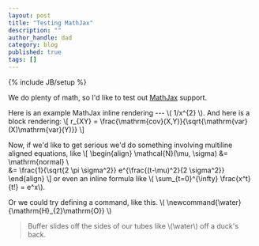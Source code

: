 ```yaml
---
layout: post
title: "Testing MathJax"
description: ""
author_handle: dad
category: blog
published: true
tags: []
---
```

{% include JB/setup %}

We do plenty of math, so I'd like to test out [MathJax](https://www.mathjax.org/) support.

Here is an example MathJax inline rendering --- \\( 1/x^{2} \\). And here is a block rendering:
\\[ r_{XY} = \frac{\mathrm{cov}(X,Y)}{\sqrt{\mathrm{var}(X)\mathrm{var}(Y)}} \\]

Now, if we'd like to get serious we'd do something involving multiline aligned equations, like \\[
\begin{align}
\mathcal{N}(\mu, \sigma) &= \mathrm{normal} \\\
 &= \frac{1}{\sqrt{2 \pi \sigma^2}} e^{\frac{(t-\mu)^2}{2 \sigma^2}}
\end{align}
\\]
or even an inline formula like \\( \sum_{t=0}^{\infty} \frac{x^t}{t!} = e^x\\).

Or we could try defining a command, like this. \\( 	\newcommand{\water}{\mathrm{H}_{2}\mathrm{O}} \\)

> Buffer slides off the sides of our tubes like \\(\water\\) off a duck's back.

